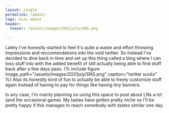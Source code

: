 ```yaml
---
layout: single
permalink: /about/
tags: misc about
header:
  teaser: /assets/images/2021july/SNS.png
 
---
```

Lately I've honestly started to feel it's quite a waste and effort throwing impressions and reccomendations into the void twitter.
So instead I've decided to dive back in time and set up this thing called a blog where I can toss stuff into with the added benefit of still actually being able to find stuff back after a few days pass.
{% include figure image_path="/assets/images/2021july/SNS.png" caption="twitter sucks" %}
Also its honestly kind of fun to actually be able to freely customize stuff again instead of having to pay for things like having tiny banners.

In any case, I'm mainly planning on using this space to post about LNs a lot (and the occasional game). My tastes have gotten pretty niche so I'll be pretty happy if this manages to reach somebody with tastes similar one day.
